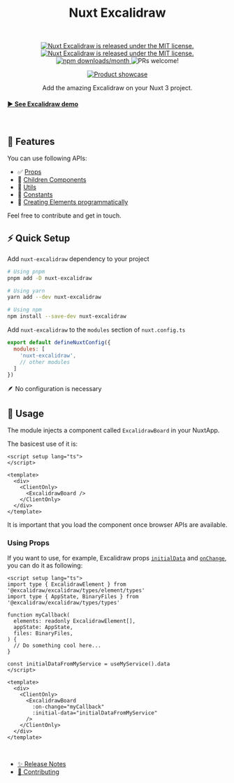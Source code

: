 <h1 align="center">Nuxt Excalidraw</h1>

<br/>

<p align="center">
  <a href="https://npmjs.com/package/nuxt-excalidraw">
    <img alt="Nuxt Excalidraw is released under the MIT license." src="https://img.shields.io/npm/v/nuxt-excalidraw/latest.svg?style=flat&colorA=18181B&colorB=28CF8D"  />
  </a>
  <a href="https://npmjs.com/package/nuxt-excalidraw">
    <img alt="Nuxt Excalidraw is released under the MIT license." src="https://img.shields.io/badge/license-MIT-blue.svg"  />
  </a>
  <a href="https://npmjs.com/package/nuxt-excalidraw">
    <img alt="npm downloads/month" src="https://img.shields.io/npm/dm/nuxt-excalidraw.svg?style=flat&colorA=18181B&colorB=28CF8D"  />
  </a>
    <img alt="PRs welcome!" src="https://img.shields.io/badge/PRs-welcome-brightgreen.svg?style=flat"  />
</p>

<div align="center">
  <figure>
    <a href="https://excalidraw.com" target="_blank" rel="noopener">
      <img src="https://excalidraw.nyc3.cdn.digitaloceanspaces.com/github%2Fproduct_showcase.png" alt="Product showcase" />
    </a>
    <figcaption>
      <p align="center">
        Add the amazing <a hrer="https://github.com/excalidraw/excalidraw">Excalidraw</a> on your Nuxt 3 project.
      </p>
    </figcaption>
  </figure>
</div>

<h4><a href="https://excalidraw.com" target="_blank" rel="noopener">▶️ See Excalidraw demo</a></h4>

<br/>

## 📌 Features

You can use following APIs:

- ✅ [Props](https://docs.excalidraw.com/docs/@excalidraw/excalidraw/api/props/)
- 🚧 [Children Components](https://docs.excalidraw.com/docs/@excalidraw/excalidraw/api/children-components)
- 🚧 [Utils](https://docs.excalidraw.com/docs/@excalidraw/excalidraw/api/utils)
- 🚧 [Constants](https://docs.excalidraw.com/docs/@excalidraw/excalidraw/api/constants)
- 🚧 [Creating Elements programmatically](https://docs.excalidraw.com/docs/@excalidraw/excalidraw/api/excalidraw-element-skeleton)

Feel free to contribute and get in touch.

## ⚡ Quick Setup

Add `nuxt-excalidraw` dependency to your project

```bash
# Using pnpm
pnpm add -D nuxt-excalidraw

# Using yarn
yarn add --dev nuxt-excalidraw

# Using npm
npm install --save-dev nuxt-excalidraw
```

Add `nuxt-excalidraw` to the `modules` section of `nuxt.config.ts`

```js
export default defineNuxtConfig({
  modules: [
    'nuxt-excalidraw',
    // other modules
  ]
})
```

🪶 No configuration is necessary

## 👣 Usage

The module injects a component called `ExcalidrawBoard` in your NuxtApp.

The basicest use of it is:

```vue
<script setup lang="ts">
</script>

<template>
  <div>
    <ClientOnly>
      <ExcalidrawBoard />
    </ClientOnly>
  </div>
</template>
```

It is important that you load the component once browser APIs are available.

### Using Props

If you want to use, for example, Excalidraw props [`initialData`](https://docs.excalidraw.com/docs/@excalidraw/excalidraw/api/props/initialdata) and [`onChange`](https://docs.excalidraw.com/docs/@excalidraw/excalidraw/api/props/#onchange), you can do it as following:

```vue
<script setup lang="ts">
import type { ExcalidrawElement } from '@excalidraw/excalidraw/types/element/types'
import type { AppState, BinaryFiles } from '@excalidraw/excalidraw/types/types'

function myCallback(
  elements: readonly ExcalidrawElement[],
  appState: AppState,
  files: BinaryFiles,
) {
  // Do something cool here...
}

const initialDataFromMyService = useMyService().data
</script>

<template>
  <div>
    <ClientOnly>
      <ExcalidrawBoard
        :on-change="myCallback"
        :initial-data="initialDataFromMyService"
      />
    </ClientOnly>
  </div>
</template>
```

<br/>

- [✨ Release Notes](/CHANGELOG.md)
- [🤝 Contributing](/CONTRIBUTING.md)
